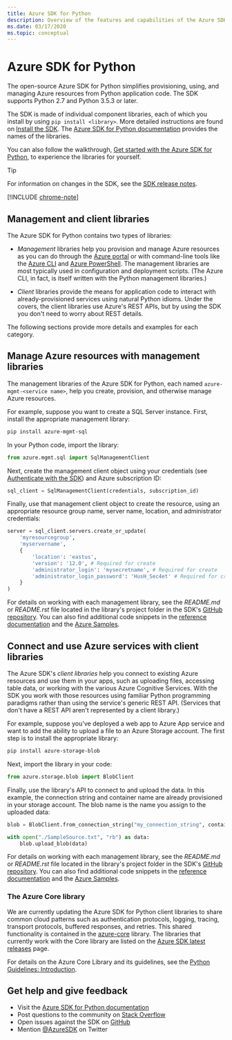 ```yaml
---
title: Azure SDK for Python
description: Overview of the features and capabilities of the Azure SDK for Python that helps developers be more productive when provisioning, using, and managing Azure resources.
ms.date: 03/17/2020
ms.topic: conceptual
---
```


# Azure SDK for Python

The open-source Azure SDK for Python simplifies provisioning, using, and managing Azure resources from Python application code. The SDK supports Python 2.7 and Python 3.5.3 or later.

The SDK is made of individual component libraries, each of which you install by using `pip install <library>`. More detailed instructions are found on [Install the SDK](azure-sdk-install.md). The [Azure SDK for Python documentation](https://azure.github.io/azure-sdk-for-python/) provides the names of the libraries.

You can also follow the walkthrough, [Get started with the Azure SDK for Python](azure-sdk-get-started.yml), to experience the libraries for yourself.

> [!TIP]
> For information on changes in the SDK, see the [SDK release notes](https://azure.github.io/azure-sdk/).

[!INCLUDE [chrome-note](includes/chrome-note.md)]

## Management and client libraries

The Azure SDK for Python contains two types of libraries:

- *Management* libraries help you provision and manage Azure resources as you can do through the [Azure portal](https://portal.azure.com) or with command-line tools like the [Azure CLI](https://docs.microsoft.com/cli/azure/install-azure-cli) and [Azure PowerShell](https://docs.microsoft.com/powershell/azure/). The management libraries are most typically used in configuration and deployment scripts. (The Azure CLI, in fact, is itself written with the Python management libraries.)

- *Client* libraries provide the means for application code to interact with already-provisioned services using natural Python idioms. Under the covers, the client libraries use Azure's REST APIs, but by using the SDK you don't need to worry about REST details.

The following sections provide more details and examples for each category.

## Manage Azure resources with management libraries

The management libraries of the Azure SDK for Python, each named `azure-mgmt-<service name>`, help you create, provision, and otherwise manage Azure resources.

For example, suppose you want to create a SQL Server instance. First, install the appropriate management library:

```bash
pip install azure-mgmt-sql
```

In your Python code, import the library:

```python
from azure.mgmt.sql import SqlManagementClient
```

Next, create the management client object using your credentials (see [Authenticate with the SDK](azure-sdk-authenticate.md)) and Azure subscription ID:

```python
sql_client = SqlManagementClient(credentials, subscription_id)
```

Finally, use that management client object to create the resource, using an appropriate resource group name, server name, location, and administrator credentials:

```python
server = sql_client.servers.create_or_update(
    'myresourcegroup',
    'myservername',
    {
        'location': 'eastus',
        'version': '12.0', # Required for create
        'administrator_login': 'mysecretname', # Required for create
        'administrator_login_password': 'HusH_Sec4et' # Required for create
    }
)
```

For details on working with each management library, see the *README.md* or *README.rst* file located in the library's project folder in the SDK's [GitHub repository](https://github.com/Azure/azure-sdk-for-python/tree/master/sdk). You can also find additional code snippets in the [reference documentation](/python/api?view=azure-python) and the [Azure Samples](https://docs.microsoft.com/samples/browse/?languages=python&products=azure).

## Connect and use Azure services with client libraries

The Azure SDK's *client libraries* help you connect to existing Azure resources and use them in your apps, such as uploading files, accessing table data, or working with the various Azure Cognitive Services. With the SDK you work with those resources using familiar Python programming paradigms rather than using the service's generic REST API. (Services that don't have a REST API aren't represented by a client library.)

For example, suppose you've deployed a web app to Azure App service and want to add the ability to upload a file to an Azure Storage account. The first step is to install the appropriate library:

```bash
pip install azure-storage-blob
```

Next, import the library in your code:

```python
from azure.storage.blob import BlobClient
```

Finally, use the library's API to connect to and upload the data. In this example, the connection string and container name are already provisioned in your storage account. The blob name is the name you assign to the uploaded data:

```python
blob = BlobClient.from_connection_string("my_connection_string", container_name="mycontainer", blob_name="my_blob")

with open("./SampleSource.txt", "rb") as data:
    blob.upload_blob(data)
```

For details on working with each management library, see the *README.md* or *README.rst* file located in the library's project folder in the SDK's [GitHub repository](https://github.com/Azure/azure-sdk-for-python/tree/master/sdk). You can also find additional code snippets in the [reference documentation](/python/api?view=azure-python) and the [Azure Samples](https://docs.microsoft.com/samples/browse/?languages=python&products=azure).

### The Azure Core library

We are currently updating the Azure SDK for Python client libraries to share common cloud patterns such as authentication protocols, logging, tracing, transport protocols, buffered responses, and retries. This shared functionality is contained in the [azure-core](https://github.com/Azure/azure-sdk-for-python/tree/master/sdk/core/azure-core) library. The libraries that currently work with the Core library are listed on the [Azure SDK latest releases](https://azure.github.io/azure-sdk/releases/latest/#python-packages) page.

For details on the Azure Core Library and its guidelines, see the [Python Guidelines: Introduction](https://azure.github.io/azure-sdk/python_introduction.html).

## Get help and give feedback

- Visit the [Azure SDK for Python documentation](https://aka.ms/python-docs)
- Post questions to the community on [Stack Overflow](https://stackoverflow.com/questions/tagged/azure-sdk-python)
- Open issues against the SDK on [GitHub](https://github.com/Azure/azure-sdk-for-python/issues)
- Mention [@AzureSDK](https://twitter.com/AzureSdk/) on Twitter
